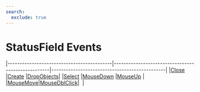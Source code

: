 ```yaml
---
search:
  exclude: true
---
```


<h1 class="heading"><span class="name">StatusField Events</span></h1>

|-------------------------------------------|---------------------------------------------------|-----------------------------------------------|
|[Close](../methodorevents/close.md)        |[Create](../methodorevents/create.md)              |[DropObjects](../methodorevents/dropobjects.md)|
|[Select](../methodorevents/select.md)      |[MouseDown](../methodorevents/mousedown.md)        |[MouseUp](../methodorevents/mouseup.md)        |
|[MouseMove](../methodorevents/mousemove.md)|[MouseDblClick](../methodorevents/mousedblclick.md)|&nbsp;                                         |
